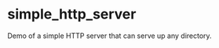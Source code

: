 simple_http_server
==================

Demo of a simple HTTP server that can serve up any directory.
